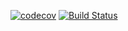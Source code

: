 

[![codecov](https://codecov.io/gh/Coms3-Software-Design/Software-Design/master/graph/badge.svg)](https://codecov.io/gh/Coms3-Software-Design/Software-Design)
[![Build Status](https://travis-ci.com/Coms3-Software-Design/Software-Design.svg?branch=master)](https://travis-ci.com/Coms3-Software-Design/Software-Design)
